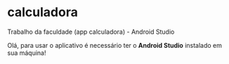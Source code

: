 # calculadora

Trabalho da faculdade (app calculadora) - Android Studio

Olá, para usar o aplicativo é necessário ter o **Android Studio** instalado em sua máquina!
